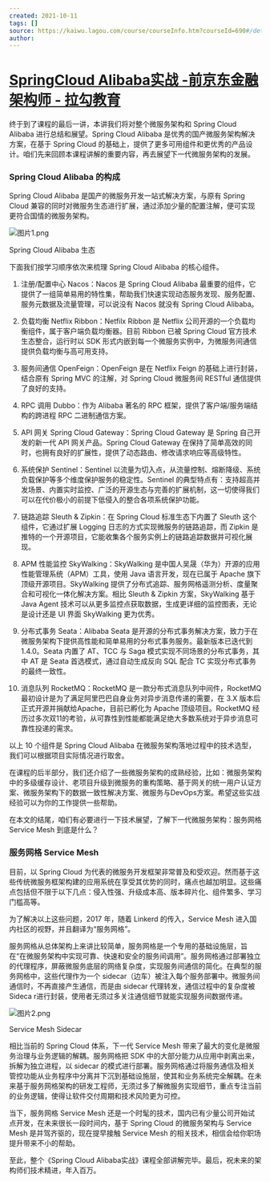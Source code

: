```yaml
---
created: 2021-10-11
tags: []
source: https://kaiwu.lagou.com/course/courseInfo.htm?courseId=690#/detail/pc?id=6745
author: 
---
```


# [SpringCloud Alibaba实战 -前京东金融架构师 - 拉勾教育](https://kaiwu.lagou.com/course/courseInfo.htm?courseId=690#/detail/pc?id=6745)


终于到了课程的最后一讲，本讲我们将对整个微服务架构和 Spring Cloud Alibaba 进行总结和展望。Spring Cloud Alibaba 是优秀的国产微服务架构解决方案，在基于 Spring Cloud 的基础上，提供了更多可用组件和更优秀的产品设计。咱们先来回顾本课程讲解的重要内容，再去展望下一代微服务架构的发展。

### Spring Cloud Alibaba 的构成

Spring Cloud Alibaba 是国产的微服务开发一站式解决方案，与原有 Spring Cloud 兼容的同时对微服务生态进行扩展，通过添加少量的配置注解，便可实现更符合国情的微服务架构。

![图片1.png](https://s0.lgstatic.com/i/image6/M01/3A/F3/Cgp9HWCCLoeAGhTCAAi5zl4o8Dg848.png)

Spring Cloud Alibaba 生态

下面我们按学习顺序依次来梳理 Spring Cloud Alibaba 的核心组件。

1.  注册/配置中心 Nacos：Nacos 是 Spring Cloud Alibaba 最重要的组件，它提供了一组简单易用的特性集，帮助我们快速实现动态服务发现、服务配置、服务元数据及流量管理，可以说没有 Nacos 就没有 Spring Cloud Alibaba。
    
2.  负载均衡 Netflix Ribbon：Netfilx Ribbon 是 Netflix 公司开源的一个负载均衡组件，属于客户端负载均衡器。目前 Ribbon 已被 Spring Cloud 官方技术生态整合，运行时以 SDK 形式内嵌到每一个微服务实例中，为微服务间通信提供负载均衡与高可用支持。
    
3.  服务间通信 OpenFeign：OpenFeign 是在 Netflix Feign 的基础上进行封装，结合原有 Spring MVC 的注解，对 Spring Cloud 微服务间 RESTful 通信提供了良好的支持。
    
4.  RPC 调用 Dubbo：作为 Alibaba 著名的 RPC 框架，提供了客户端/服务端结构的跨进程 RPC 二进制通信方案。
    
5.  API 网关 Spring Cloud Gateway：Spring Cloud Gateway 是 Spring 自己开发的新一代 API 网关产品。Spring Cloud Gateway 在保持了简单高效的同时，也拥有良好的扩展性，提供了动态路由、修改请求响应等高级特性。
    
6.  系统保护 Sentinel：Sentinel 以流量为切入点，从流量控制、熔断降级、系统负载保护等多个维度保护服务的稳定性。Sentinel 的典型特点有：支持超高并发场景、内置实时监控、广泛的开源生态与完善的扩展机制，这一切使得我们可以在代价极小的前提下低侵入的整合各项系统保护功能。
    
7.  链路追踪 Sleuth & Zipkin：在 Spring Cloud 标准生态下内置了 Sleuth 这个组件，它通过扩展 Logging 日志的方式实现微服务的链路追踪，而 Zipkin 是推特的一个开源项目，它能收集各个服务实例上的链路追踪数据并可视化展现。
    
8.  APM 性能监控 SkyWalking：SkyWalking 是中国人吴晟（华为）开源的应用性能管理系统（APM）工具，使用 Java 语言开发，现在已属于 Apache 旗下顶级开源项目。SkyWalking 提供了分布式追踪、服务网格遥测分析、度量聚合和可视化一体化解决方案。相比 Sleuth & Zipkin 方案，SkyWalking 基于 Java Agent 技术可以从更多监控点获取数据，生成更详细的监控图表，无论是设计还是 UI 界面 SkyWalking 更为优秀。
    
9.  分布式事务 Seata：Alibaba Seata 是开源的分布式事务解决方案，致力于在微服务架构下提供高性能和简单易用的分布式事务服务。最新版本已迭代到 1.4.0。Seata 内置了 AT、TCC 与 Saga 模式实现不同场景的分布式事务，其中 AT 是 Seata 首选模式，通过自动生成反向 SQL 配合 TC 实现分布式事务的最终一致性。
    
10.  消息队列 RocketMQ：RocketMQ 是一款分布式消息队列中间件，RocketMQ 最初设计是为了满足阿里巴巴自身业务对异步消息传递的需要，在 3.X 版本后正式开源并捐献给Apache，目前已孵化为 Apache 顶级项目。RocketMQ 经历过多次双11的考验，从可靠性到性能都能满足绝大多数系统对于异步消息可靠性投递的需求。
    

以上 10 个组件是 Spring Cloud Alibaba 在微服务架构落地过程中的技术选型，我们可以根据项目实际情况进行取舍。

在课程的后半部分，我们还介绍了一些微服务架构的成熟经验，比如：微服务架构中的多级缓存设计、老项目升级到微服务的重构策略、基于网关的统一用户认证方案、微服务架构下的数据一致性解决方案、微服务与DevOps方案。希望这些实战经验可以为你的工作提供一些帮助。

在本文的结尾，咱们有必要进行一下技术展望，了解下一代微服务架构：服务网格 Service Mesh 到底是什么？

### 服务网格 Service Mesh

目前，以 Spring Cloud 为代表的微服务开发框架非常普及和受欢迎。然而基于这些传统微服务框架构建的应用系统在享受其优势的同时，痛点也越加明显。这些痛点包括但不限于以下几点：侵入性强、升级成本高、版本碎片化、组件繁多、学习门槛高等。

为了解决以上这些问题，2017 年，随着 Linkerd 的传入，Service Mesh 进入国内社区的视野，并且翻译为“服务网格”。

服务网格从总体架构上来讲比较简单，服务网格是一个专用的基础设施层，旨在“在微服务架构中实现可靠、快速和安全的服务间调用”。服务网格通过部署独立的代理程序，屏蔽微服务底层的网络复杂度，实现服务间通信的简化。在典型的服务网格中，这些代理作为一个 sidecar（边车）被注入每个服务部署中。微服务间通信时，不再直接产生通信，而是由 sidecar 代理转发，通信过程中的复杂度被 Sideca r进行封装，使用者无须过多关注通信细节就能实现服务间数据传递。

![图片2.png](https://s0.lgstatic.com/i/image6/M01/3A/F3/Cgp9HWCCLpKAT1fiAALJjtRPb74486.png)

Service Mesh Sidecar

相比当前的 Spring Cloud 体系，下一代 Service Mesh 带来了最大的变化是微服务治理与业务逻辑的解耦。服务网格把 SDK 中的大部分能力从应用中剥离出来，拆解为独立进程，以 sidecar 的模式进行部署。服务网格通过将服务通信及相关管控功能从业务程序中分离并下沉到基础设施层，使其和业务系统完全解耦。在未来基于服务网格架构的研发工程师，无须过多了解微服务实现细节，重点专注当前的业务逻辑，使得让软件交付周期和技术风险更为可控。

当下，服务网格 Service Mesh 还是一个时髦的技术，国内已有少量公司开始试点开发，在未来很长一段时间内，基于 Spring Cloud 的微服务架构与 Service Mesh 是并驾齐驱的，现在提早接触 Service Mesh 的相关技术，相信会给你职场提升带来不小的帮助。

至此，整个《Spring Cloud Alibaba实战》课程全部讲解完毕。最后，祝未来的架构师们技术精进，年入百万。
